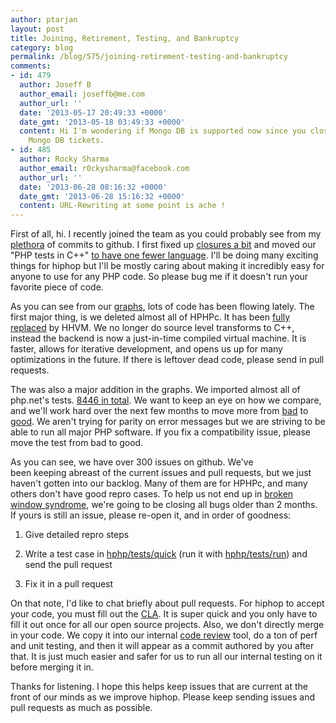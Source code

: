 ```yaml
---
author: ptarjan
layout: post
title: Joining, Retirement, Testing, and Bankruptcy
category: blog
permalink: /blog/575/joining-retirement-testing-and-bankruptcy
comments:
- id: 479
  author: Joseff B
  author_email: joseffb@me.com
  author_url: ''
  date: '2013-05-17 20:49:33 +0000'
  date_gmt: '2013-05-18 03:49:33 +0000'
  content: Hi I'm wondering if Mongo DB is supported now since you closed all the
    Mongo DB tickets.
- id: 485
  author: Rocky Sharma
  author_email: r0ckysharma@facebook.com
  author_url: ''
  date: '2013-06-28 08:16:32 +0000'
  date_gmt: '2013-06-28 15:16:32 +0000'
  content: URL-Rewriting at some point is ache !
---
```


First of all, hi. I recently joined the team as you could probably see from my [plethora](https://github.com/facebook/hiphop-php/graphs/contributors) of commits to github. I first fixed up [closures a bit](https://github.com/facebook/hiphop-php/commit/4d7004e955c764c5e7474c4b366d3606348f61eb) and moved our "PHP tests in C++" [to have one fewer language](https://github.com/facebook/hiphop-php/commit/eca135cb31b54c4e69fc09f73c8756846f18b935). I'll be doing many exciting things for hiphop but I'll be mostly caring about making it incredibly easy for anyone to use for any PHP code. So please bug me if it doesn't run your favorite piece of code.

<!--truncate-->

As you can see from our [graphs](https://github.com/facebook/hiphop-php/graphs/code-frequency), lots of code has been flowing lately. The first major thing, is we deleted almost all of HPHPc. It has been [fully replaced](https://www.facebook.com/notes/facebook-engineering/speeding-up-php-based-development-with-hiphop-vm/10151170460698920) by HHVM. We no longer do source level transforms to C++, instead the backend is now a just-in-time compiled virtual machine. It is faster, allows for iterative development, and opens us up for many optimizations in the future. If there is leftover dead code, please send in pull requests.

The was also a major addition in the graphs. We imported almost all of php.net's tests. [8446 in total](https://github.com/facebook/hiphop-php/tree/master/hphp/test/zend). We want to keep an eye on how we compare, and we'll work hard over the next few months to move more from [bad](https://github.com/facebook/hiphop-php/tree/master/hphp/test/zend/bad) to [good](https://github.com/facebook/hiphop-php/tree/master/hphp/test/zend/good). We aren't trying for parity on error messages but we are striving to be able to run all major PHP software. If you fix a compatibility issue, please move the test from bad to good.

As you can see, we have over 300 issues on github. We've been keeping abreast of the current issues and pull requests, but we just haven't gotten into our backlog. Many of them are for HPHPc, and many others don't have good repro cases. To help us not end up in [broken window syndrome](http://en.wikipedia.org/wiki/Broken_windows_theory), we're going to be closing all bugs older than 2 months. If yours is still an issue, please re-open it, and in order of goodness:




  1. Give detailed repro steps


  2. Write a test case in [hphp/tests/quick](https://github.com/facebook/hiphop-php/tree/master/hphp/test/quick) (run it with [hphp/tests/run](https://github.com/facebook/hiphop-php/blob/master/hphp/test/run)) and send the pull request


  3. Fix it in a pull request




On that note, I'd like to chat briefly about pull requests. For hiphop to accept your code, you must fill out the [CLA](https://developers.facebook.com/opensource/cla). It is super quick and you only have to fill it out once for all our open source projects. Also, we don't directly merge in your code. We copy it into our internal [code review](http://phabricator.org/) tool, do a ton of perf and unit testing, and then it will appear as a commit authored by you after that. It is just much easier and safer for us to run all our internal testing on it before merging it in.


Thanks for listening. I hope this helps keep issues that are current at the front of our minds as we improve hiphop. Please keep sending issues and pull requests as much as possible.
